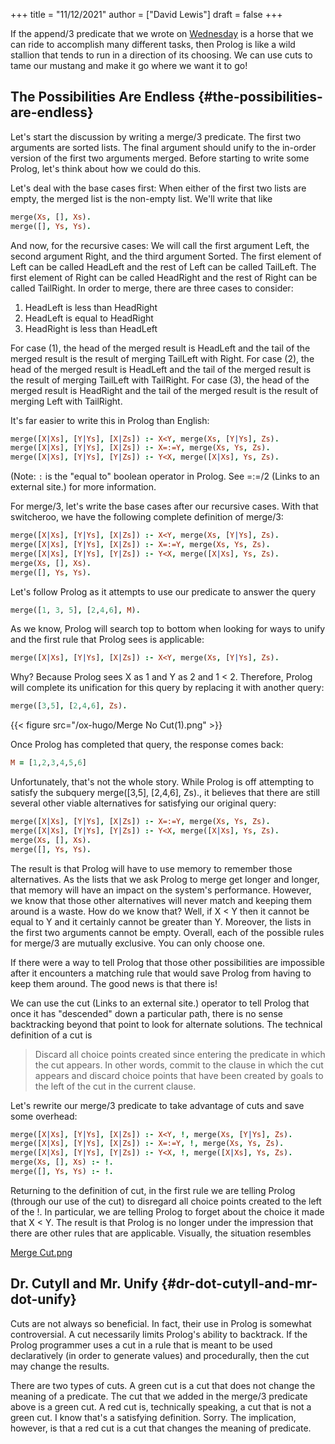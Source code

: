 +++
title = "11/12/2021"
author = ["David Lewis"]
draft = false
+++

If the append/3 predicate that we wrote on [Wednesday](https://uc.instructure.com/courses/1476336/pages/the-daily-pl-11-slash-10-slash-2021) is a horse that we can ride to accomplish many different tasks, then Prolog is like a wild stallion that tends to run in a direction of its choosing. We can use cuts to tame our mustang and make it go where we want it to go!


## The Possibilities Are Endless {#the-possibilities-are-endless}

Let's start the discussion by writing a merge/3 predicate. The first two arguments are sorted lists. The final argument should unify to the in-order version of the first two arguments merged. Before starting to write some Prolog, let's think about how we could do this.

Let's deal with the base cases first: When either of the first two lists are empty, the merged list is the non-empty list. We'll write that like

```prolog
merge(Xs, [], Xs).
merge([], Ys, Ys).
```

And now, for the recursive cases: We will call the first argument Left, the second argument Right, and the third argument Sorted. The first element of Left can be called HeadLeft and the rest of Left can be called TailLeft. The first element of Right can be called HeadRight and the rest of Right can be called TailRight. In order to merge, there are three cases to consider:

1.  HeadLeft is less than HeadRight
2.  HeadLeft is equal to HeadRight
3.  HeadRight is less than HeadLeft

For case (1), the head of the merged result is HeadLeft and the tail of the merged result is the result of merging TailLeft with Right. For case (2), the head of the merged result is HeadLeft and the tail of the merged result is the result of merging TailLeft with TailRight. For case (3), the head of the merged result is HeadRight and the tail of the merged result is the result of merging Left with TailRight.

It's far easier to write this in Prolog than English:

```prolog
merge([X|Xs], [Y|Ys], [X|Zs]) :- X<Y, merge(Xs, [Y|Ys], Zs).
merge([X|Xs], [Y|Ys], [X|Zs]) :- X=:=Y, merge(Xs, Ys, Zs).
merge([X|Xs], [Y|Ys], [Y|Zs]) :- Y<X, merge([X|Xs], Ys, Zs).
```

(Note: `:` is the "equal to" boolean operator in Prolog. See =:=/2 (Links to an external site.) for more information.

For merge/3, let's write the base cases after our recursive cases. With that switcheroo, we have the following complete definition of merge/3:

```prolog
merge([X|Xs], [Y|Ys], [X|Zs]) :- X<Y, merge(Xs, [Y|Ys], Zs).
merge([X|Xs], [Y|Ys], [X|Zs]) :- X=:=Y, merge(Xs, Ys, Zs).
merge([X|Xs], [Y|Ys], [Y|Zs]) :- Y<X, merge([X|Xs], Ys, Zs).
merge(Xs, [], Xs).
merge([], Ys, Ys).
```

Let's follow Prolog as it attempts to use our predicate to answer the query

```prolog
merge([1, 3, 5], [2,4,6], M).
```

As we know, Prolog will search top to bottom when looking for ways to unify and the first rule that Prolog sees is applicable:

```prolog
merge([X|Xs], [Y|Ys], [X|Zs]) :- X<Y, merge(Xs, [Y|Ys], Zs).
```

Why? Because Prolog sees X as 1 and Y as 2 and 1 < 2. Therefore, Prolog will complete its unification for this query by replacing it with another query:

```prolog
merge([3,5], [2,4,6], Zs).
```

{{< figure src="/ox-hugo/Merge No Cut(1).png" >}}

Once Prolog has completed that query, the response comes back:

```prolog
M = [1,2,3,4,5,6]
```

Unfortunately, that's not the whole story. While Prolog is off attempting to satisfy the subquery merge([3,5], [2,4,6], Zs)., it believes that there are still several other viable alternatives for satisfying our original query:

```prolog
merge([X|Xs], [Y|Ys], [X|Zs]) :- X=:=Y, merge(Xs, Ys, Zs).
merge([X|Xs], [Y|Ys], [Y|Zs]) :- Y<X, merge([X|Xs], Ys, Zs).
merge(Xs, [], Xs).
merge([], Ys, Ys).
```

The result is that Prolog will have to use memory to remember those alternatives. As the lists that we ask Prolog to merge get longer and longer, that memory will have an impact on the system's performance. However, we know that those other alternatives will never match and keeping them around is a waste. How do we know that? Well, if X < Y then it cannot be equal to Y and it certainly cannot be greater than Y. Moreover, the lists in the first two arguments cannot be empty. Overall, each of the possible rules for merge/3 are mutually exclusive. You can only choose one.

If there were a way to tell Prolog that those other possibilities are impossible after it encounters a matching rule that would save Prolog from having to keep them around. The good news is that there is!

We can use the cut (Links to an external site.) operator to tell Prolog that once it has "descended" down a particular path, there is no sense backtracking beyond that point to look for alternate solutions. The technical definition of a cut is

> Discard all choice points created since entering the predicate in which the cut appears. In other words, commit to the clause in which the cut appears and discard choice points that have been created by goals to the left of the cut in the current clause.

Let's rewrite our merge/3 predicate to take advantage of cuts and save some overhead:

```prolog
merge([X|Xs], [Y|Ys], [X|Zs]) :- X<Y, !, merge(Xs, [Y|Ys], Zs).
merge([X|Xs], [Y|Ys], [X|Zs]) :- X=:=Y, !, merge(Xs, Ys, Zs).
merge([X|Xs], [Y|Ys], [Y|Zs]) :- Y<X, !, merge([X|Xs], Ys, Zs).
merge(Xs, [], Xs) :- !.
merge([], Ys, Ys) :- !.
```

Returning to the definition of cut, in the first rule we are telling Prolog (through our use of the cut) to disregard all choice points created to the left of the !. In particular, we are telling Prolog to forget about the choice it made that X < Y. The result is that Prolog is no longer under the impression that there are other rules that are applicable. Visually, the situation resembles

[Merge Cut.png](https://uc.instructure.com/courses/1476336/pages/the-daily-pl-11-slash-10-slash-2021)


## Dr. Cutyll and Mr. Unify {#dr-dot-cutyll-and-mr-dot-unify}

Cuts are not always so beneficial. In fact, their use in Prolog is somewhat controversial. A cut necessarily limits Prolog's ability to backtrack. If the Prolog programmer uses a cut in a rule that is meant to be used declaratively (in order to generate values) and procedurally, then the cut may change the results.

There are two types of cuts. A green cut is a cut that does not change the meaning of a predicate. The cut that we added in the merge/3 predicate above is a green cut. A red cut is, technically speaking, a cut that is not a green cut. I know that's a satisfying definition. Sorry. The implication, however, is that a red cut is a cut that changes the meaning of predicate.
